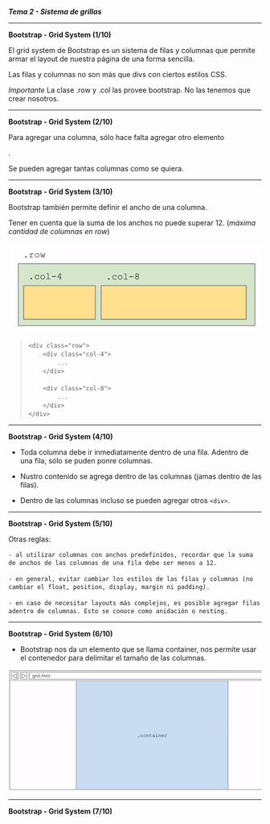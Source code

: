 ***Tema 2 - Sistema de grillas***

----------------------------------------------------------------
**Bootstrap - Grid System (1/10)**

El grid system de Bootstrap es un sistema de filas y columnas que permite armar el layout de nuestra página de una forma sencilla.

Las filas y columnas no son más que divs con ciertos estilos CSS.

*Importante* La clase .row y .col las provee bootstrap. No las tenemos que crear nosotros.

----------------------------------------------------------------
**Bootstrap - Grid System (2/10)**

Para agregar una columna, sólo hace falta agregar otro elemento <div class="col">.

Se pueden agregar tantas columnas como se quiera.

----------------------------------------------------------------
**Bootstrap - Grid System (3/10)**

Bootstrap también permite definir el ancho de una columna.

Tener en cuenta que la suma de los anchos no puede superar 12. (*máxima cantidad de columnas en row*)

![](https://github.com/lorecarreno/curso-preparacion-hack-academy/blob/main/images/bootstrap-suma-de-anchos.png?raw=true)

> ``<div class="row">`` <br>
> ``    <div class="col-4">`` <br>
> ``        ...`` <br>
> ``    </div>`` <br>
> `` `` <br>
> ``    <div class="col-8">`` <br>
> ``        ...`` <br>
> ``    </div>`` <br>
> ``</div>`` <br>

----------------------------------------------------------------
**Bootstrap - Grid System (4/10)**

- Toda columna debe ir inmediatamente dentro de una fila. Adentro de una fila, sólo se puden ponre columnas.

- Nustro contenido se agrega dentro de las columnas (jamas dentro de las filas).

- Dentro de las columnas incluso se pueden agregar otros ``<div>``.

----------------------------------------------------------------
**Bootstrap - Grid System (5/10)**

Otras reglas:

    - al utilizar columnas con anchos predefinidos, recordar que la suma de anchos de las columnas de una fila debe ser menos a 12.

    - en general, evitar cambiar los estilos de las filas y columnas (no cambiar el float, position, display, margin ni padding).

    - en caso de necesitar layouts más complejos, es posible agregar filas adentro de columnas. Esto se conoce como anidación o nesting.

----------------------------------------------------------------
**Bootstrap - Grid System (6/10)**

- Bootstrap nos da un elemento que se llama container, nos permite usar el contenedor para delimitar el tamaño de las columnas.

![](https://github.com/lorecarreno/curso-preparacion-hack-academy/blob/main/images/bootstrap-container.png?raw=true)

----------------------------------------------------------------
**Bootstrap - Grid System (7/10)**




